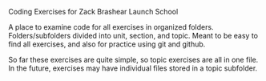 Coding Exercises for Zack Brashear Launch School

A place to examine code for all exercises in organized folders. Folders/subfolders divided into unit, section, and topic. Meant to be easy to find all exercises, and also for practice using git and github.

So far these exercises are quite simple, so topic exercises are all in one file. In the future, exercises may have individual files stored in a topic subfolder.

